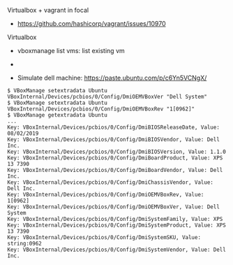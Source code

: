 Virtualbox + vagrant in focal

 * https://github.com/hashicorp/vagrant/issues/10970

Virtualbox
* vboxmanage list vms: list existing vm
 * 

* Simulate dell machine: https://paste.ubuntu.com/p/c6Yn5VCNgX/

```
$ VBoxManage setextradata Ubuntu VBoxInternal/Devices/pcbios/0/Config/DmiOEMVBoxVer "Dell System"
$ VBoxManage setextradata Ubuntu VBoxInternal/Devices/pcbios/0/Config/DmiOEMVBoxRev "1[0962]"
$ VBoxManage getextradata Ubuntu
...
Key: VBoxInternal/Devices/pcbios/0/Config/DmiBIOSReleaseDate, Value: 08/02/2019
Key: VBoxInternal/Devices/pcbios/0/Config/DmiBIOSVendor, Value: Dell Inc.
Key: VBoxInternal/Devices/pcbios/0/Config/DmiBIOSVersion, Value: 1.1.0
Key: VBoxInternal/Devices/pcbios/0/Config/DmiBoardProduct, Value: XPS 13 7390
Key: VBoxInternal/Devices/pcbios/0/Config/DmiBoardVendor, Value: Dell Inc.
Key: VBoxInternal/Devices/pcbios/0/Config/DmiChassisVendor, Value: Dell Inc.
Key: VBoxInternal/Devices/pcbios/0/Config/DmiOEMVBoxRev, Value: 1[0962]
Key: VBoxInternal/Devices/pcbios/0/Config/DmiOEMVBoxVer, Value: Dell System
Key: VBoxInternal/Devices/pcbios/0/Config/DmiSystemFamily, Value: XPS
Key: VBoxInternal/Devices/pcbios/0/Config/DmiSystemProduct, Value: XPS 13 7390
Key: VBoxInternal/Devices/pcbios/0/Config/DmiSystemSKU, Value: string:0962
Key: VBoxInternal/Devices/pcbios/0/Config/DmiSystemVendor, Value: Dell Inc.
```